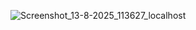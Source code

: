 ![Screenshot_13-8-2025_113627_localhost](https://github.com/user-attachments/assets/785eedb8-18a2-4543-bebc-063ddcd9c4e6)
